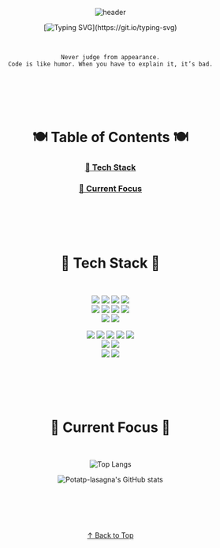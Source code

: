 <div align="center">

![header](https://capsule-render.vercel.app/api?type=waving&color=gradient&customColorList=3&height=100&section=header&text=&fontSize=90&fontAlignY=44)

[![Typing SVG](https://readme-typing-svg.demolab.com?font=Silkscreen&size=28&pause=1000&color=50DACC&center=true&width=720&height=48&lines=Never+judge+from+appearances.+;Code+is+like+humor.;When+you+have+to+explain+it%2C+it%E2%80%99s+bad.)](https://git.io/typing-svg)

<br>

`Never judge from appearance.`<br>
`Code is like humor. When you have to explain it, it’s bad.`

<br><br><br><br>

🍽️ Table of Contents 🍽️
===

### [🍞 Tech Stack](#-Tech-Stack)

### [🍕 Current Focus](#-Current-Focus)

<br><br><br><br>

🍞 Tech Stack 🍞
===
<br>

<img src="https://img.shields.io/badge/html5-E34F26?style=for-the-badge&logo=html5&logoColor=white"> <img src="https://img.shields.io/badge/css-663399?style=for-the-badge&logo=css&logoColor=white"> <img src="https://img.shields.io/badge/react-0f2f4f?style=for-the-badge&logo=react&logoColor=61DAFB"> <img src="https://img.shields.io/badge/vite-646CFF?style=for-the-badge&logo=vite&logoColor=white"> <br>
<img src="https://img.shields.io/badge/java-007396?style=for-the-badge&logo=java&logoColor=white"> <img src="https://img.shields.io/badge/javascript-F7DF1E?style=for-the-badge&logo=javascript&logoColor=121212"> <img src="https://img.shields.io/badge/jQuery-0769AD?style=for-the-badge&logo=jquery&logoColor=white"> <img src="https://img.shields.io/badge/python-3776AB?style=for-the-badge&logo=python&logoColor=white"> <br>
<img src="https://img.shields.io/badge/Spring%20Boot-6DB33F?style=for-the-badge&logo=springboot&logoColor=white"> <img src="https://img.shields.io/badge/apachetomcat-F8DC75?style=for-the-badge&logo=apachetomcat&logoColor=black"> <br>

<img src="https://img.shields.io/badge/VS%20Code-007ACC?style=for-the-badge&logo=visualstudiocode&logoColor=white"> <img src="https://img.shields.io/badge/Eclipse%20IDE-2C2255?style=for-the-badge&logo=eclipse&logoColor=white"> <img src="https://img.shields.io/badge/eGovFrame-0077B5?style=for-the-badge"> <img src="https://img.shields.io/badge/jupyter-DF3F00?style=for-the-badge&logo=jupyter&logoColor=white"> <img src="https://img.shields.io/badge/Google%20Colab-F9AB00?style=for-the-badge&logo=googlecolab&logoColor=white"> <br>
<img src="https://img.shields.io/badge/mysql-4479A1?style=for-the-badge&logo=mysql&logoColor=white"> <img src="https://img.shields.io/badge/MySQL%20Workbench-004D8C?style=for-the-badge&logo=mysql&logoColor=white">  <br>
<img src="https://img.shields.io/badge/github-181717?style=for-the-badge&logo=github&logoColor=white"> <img src="https://img.shields.io/badge/Figma-F24E1E?style=for-the-badge&logo=figma&logoColor=white"> <br>

<br><br><br><br>

🍕 Current Focus 🍕
===
<br>

![Top Langs](https://github-readme-stats.vercel.app/api/top-langs/?username=potato-lasagna&layout=compact&theme=transparent&border_color=6af5&title_color=4fa0ed&text_color=A3BFD9)

![Potatp-lasagna's GitHub stats](https://github-readme-stats.vercel.app/api?username=potato-lasagna&show_icons=true&theme=transparent&rank_icon=github&locale=kr&hide=stars,contribs&border_color=6af5&custom_title=Potato%20Status&title_color=4fa0ed&text_color=A3BFD9)

<br><br><br><br>

[↑ Back to Top](#-Table-of-Contents-)

</div>
 

